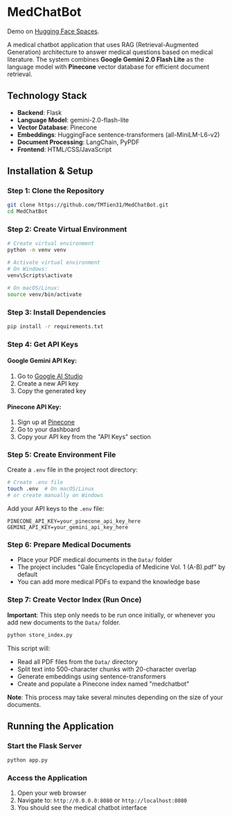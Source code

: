# MedChatBot 

Demo on [Hugging Face Spaces](https://huggingface.co/spaces/tmt3103/MedChatBot).

A medical chatbot application that uses RAG (Retrieval-Augmented Generation) architecture to answer medical questions based on medical literature. The system combines **Google Gemini 2.0 Flash Lite** as the language model with **Pinecone** vector database for efficient document retrieval.

## Technology Stack

- **Backend**: Flask
- **Language Model**: gemini-2.0-flash-lite
- **Vector Database**: Pinecone
- **Embeddings**: HuggingFace sentence-transformers (all-MiniLM-L6-v2)
- **Document Processing**: LangChain, PyPDF
- **Frontend**: HTML/CSS/JavaScript

## Installation & Setup

### Step 1: Clone the Repository
```bash
git clone https://github.com/TMTien31/MedChatBot.git
cd MedChatBot
```

### Step 2: Create Virtual Environment
```bash
# Create virtual environment
python -m venv venv

# Activate virtual environment
# On Windows:
venv\Scripts\activate

# On macOS/Linux:
source venv/bin/activate
```

### Step 3: Install Dependencies
```bash
pip install -r requirements.txt
```

### Step 4: Get API Keys

#### Google Gemini API Key:
1. Go to [Google AI Studio](https://makersuite.google.com/app/apikey)
2. Create a new API key
3. Copy the generated key

#### Pinecone API Key:
1. Sign up at [Pinecone](https://www.pinecone.io/)
2. Go to your dashboard
3. Copy your API key from the "API Keys" section

### Step 5: Create Environment File
Create a `.env` file in the project root directory:
```bash
# Create .env file
touch .env  # On macOS/Linux
# or create manually on Windows
```

Add your API keys to the `.env` file:
```env
PINECONE_API_KEY=your_pinecone_api_key_here
GEMINI_API_KEY=your_gemini_api_key_here
```

### Step 6: Prepare Medical Documents
- Place your PDF medical documents in the `Data/` folder
- The project includes "Gale Encyclopedia of Medicine Vol. 1 (A-B).pdf" by default
- You can add more medical PDFs to expand the knowledge base

### Step 7: Create Vector Index (Run Once)
**Important**: This step only needs to be run once initially, or whenever you add new documents to the `Data/` folder.

```bash
python store_index.py
```

This script will:
- Read all PDF files from the `Data/` directory
- Split text into 500-character chunks with 20-character overlap
- Generate embeddings using sentence-transformers
- Create and populate a Pinecone index named "medchatbot"

**Note**: This process may take several minutes depending on the size of your documents.

## Running the Application

### Start the Flask Server
```bash
python app.py
```

### Access the Application
1. Open your web browser
2. Navigate to: `http://0.0.0.0:8080` or `http://localhost:8080`
3. You should see the medical chatbot interface
